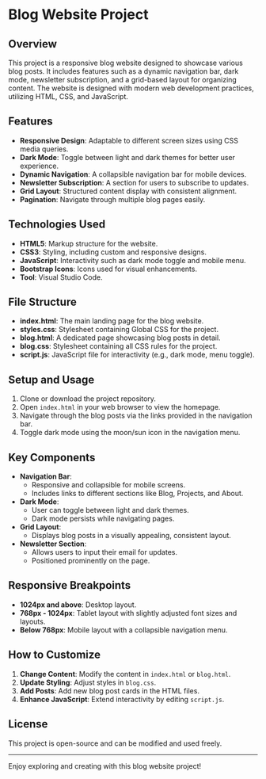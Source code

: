 # Blog Website Project

## Overview
This project is a responsive blog website designed to showcase various blog posts. It includes features such as a dynamic navigation bar, dark mode, newsletter subscription, and a grid-based layout for organizing content. The website is designed with modern web development practices, utilizing HTML, CSS, and JavaScript.

## Features
- **Responsive Design**: Adaptable to different screen sizes using CSS media queries.
- **Dark Mode**: Toggle between light and dark themes for better user experience.
- **Dynamic Navigation**: A collapsible navigation bar for mobile devices.
- **Newsletter Subscription**: A section for users to subscribe to updates.
- **Grid Layout**: Structured content display with consistent alignment.
- **Pagination**: Navigate through multiple blog pages easily.

## Technologies Used
- **HTML5**: Markup structure for the website.
- **CSS3**: Styling, including custom and responsive designs.
- **JavaScript**: Interactivity such as dark mode toggle and mobile menu.
- **Bootstrap Icons**: Icons used for visual enhancements.
- **Tool**: Visual Studio Code.

## File Structure
- **index.html**: The main landing page for the blog website.
- **styles.css**: Stylesheet containing Global CSS  for the project.
- **blog.html**: A dedicated page showcasing blog posts in detail.
- **blog.css**: Stylesheet containing all CSS rules for the project.
- **script.js**: JavaScript file for interactivity (e.g., dark mode, menu toggle).

## Setup and Usage
1. Clone or download the project repository.
2. Open `index.html` in your web browser to view the homepage.
3. Navigate through the blog posts via the links provided in the navigation bar.
4. Toggle dark mode using the moon/sun icon in the navigation menu.

## Key Components
- **Navigation Bar**: 
  - Responsive and collapsible for mobile screens.
  - Includes links to different sections like Blog, Projects, and About.
- **Dark Mode**: 
  - User can toggle between light and dark themes.
  - Dark mode persists while navigating pages.
- **Grid Layout**:
  - Displays blog posts in a visually appealing, consistent layout.
- **Newsletter Section**:
  - Allows users to input their email for updates.
  - Positioned prominently on the page.

## Responsive Breakpoints
- **1024px and above**: Desktop layout.
- **768px - 1024px**: Tablet layout with slightly adjusted font sizes and layouts.
- **Below 768px**: Mobile layout with a collapsible navigation menu.

## How to Customize
1. **Change Content**: Modify the content in `index.html` or `blog.html`.
2. **Update Styling**: Adjust styles in `blog.css`.
3. **Add Posts**: Add new blog post cards in the HTML files.
4. **Enhance JavaScript**: Extend interactivity by editing `script.js`.

## License
This project is open-source and can be modified and used freely.


---
Enjoy exploring and creating with this blog website project!
